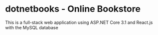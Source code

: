 # dotnetbooks - Online Bookstore
This is a full-stack web application using ASP.NET Core 3.1 and React.js with the MySQL database
